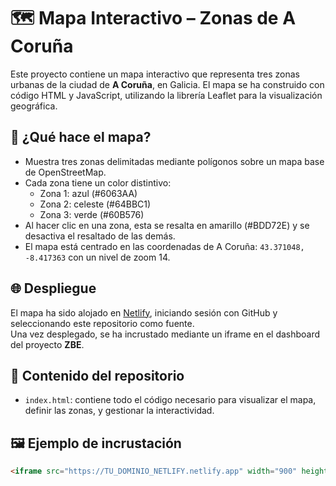# 🗺️ Mapa Interactivo – Zonas de A Coruña

Este proyecto contiene un mapa interactivo que representa tres zonas urbanas de la ciudad de **A Coruña**, en Galicia. El mapa se ha construido con código HTML y JavaScript, utilizando la librería Leaflet para la visualización geográfica.

## 📌 ¿Qué hace el mapa?

- Muestra tres zonas delimitadas mediante polígonos sobre un mapa base de OpenStreetMap.
- Cada zona tiene un color distintivo:  
  - Zona 1: azul (#6063AA)  
  - Zona 2: celeste (#64BBC1)  
  - Zona 3: verde (#60B576)
- Al hacer clic en una zona, esta se resalta en amarillo (#BDD72E) y se desactiva el resaltado de las demás.
- El mapa está centrado en las coordenadas de A Coruña: `43.371048, -8.417363` con un nivel de zoom 14.

## 🌐 Despliegue

El mapa ha sido alojado en [Netlify](https://app.netlify.com/login), iniciando sesión con GitHub y seleccionando este repositorio como fuente.  
Una vez desplegado, se ha incrustado mediante un iframe en el dashboard del proyecto **ZBE**.

## 📁 Contenido del repositorio

- `index.html`: contiene todo el código necesario para visualizar el mapa, definir las zonas, y gestionar la interactividad.

## 🖼️ Ejemplo de incrustación

```html
<iframe src="https://TU_DOMINIO_NETLIFY.netlify.app" width="900" height="600" frameborder="0"></iframe>

